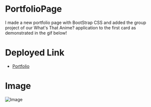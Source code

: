 # PortfolioPage
I made a new portfolio page with BootStrap CSS and added the group project of our What's That Anime? application to the first card as demonstrated in the gif below!
# Deployed Link
- [Portfolio](https://andrewtranmsw.github.io/portfolioPage/)
# Image
![Image](./assets/portfoliogif.gif)